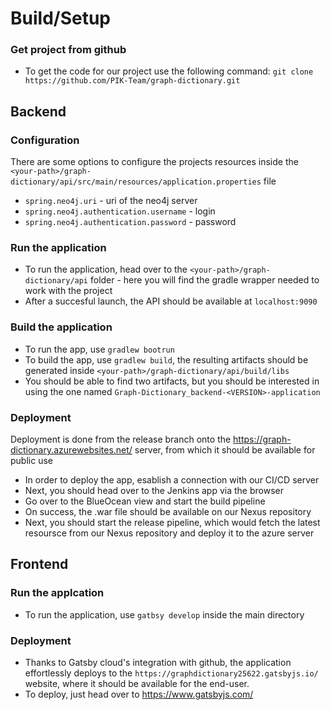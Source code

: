# Build/Setup
### Get project from github
- To get the code for our project use the following command:
`git clone https://github.com/PIK-Team/graph-dictionary.git`
## Backend
### Configuration
There are some options to configure the projects resources inside the `<your-path>/graph-dictionary/api/src/main/resources/application.properties` file
- `spring.neo4j.uri` - uri of the neo4j server
- `spring.neo4j.authentication.username` - login
- `spring.neo4j.authentication.password` - password
### Run the application
- To run the application, head over to the `<your-path>/graph-dictionary/api` folder - here you will find the gradle wrapper needed to work with the project
- After a succesful launch, the API should be available at `localhost:9090`
### Build the application
- To run the app, use `gradlew bootrun`
- To build the app, use `gradlew build`, the resulting artifacts should be generated inside `<your-path>/graph-dictionary/api/build/libs`
- You should be able to find two artifacts, but you should be interested in using the one named `Graph-Dictionary_backend-<VERSION>-application`
### Deployment
Deployment is done from the release branch onto the https://graph-dictionary.azurewebsites.net/ server, from which it should be available for public use
- In order to deploy the app, esablish a connection with our CI/CD server
- Next, you should head over to the Jenkins app via the browser
- Go over to the BlueOcean view and start the build pipeline
- On success, the .war file should be available on our Nexus repository
- Next, you should start the release pipeline, which would fetch the latest resoursce from our Nexus repository and deploy it to the azure server
## Frontend
### Run the applcation
- To run the application, use `gatbsy develop` inside the main directory
### Deployment
- Thanks to Gatsby cloud's integration with github, the application effortlessly deploys to the `https://graphdictionary25622.gatsbyjs.io/` website, where it should be available for the end-user.
- To deploy, just head over to https://www.gatsbyjs.com/
